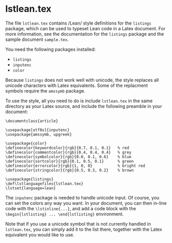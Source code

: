 lstlean.tex
===========

The file `lstlean.tex` contains /Lean/ style definitions for the
`listings` package, which can be used to typeset Lean code in a
Latex document. For more information, see the documentation for the
`listings` package and the sample document `sample.tex`.

You need the following packages installed:

- `listings`
- `inputenc`
- `color`

Because `listings` does not work well with unicode, the style
replaces all unicode characters with Latex equivalents. Some of the
replacment symbols require the `amssymb` package.

To use the style, all you need to do is include `lstlean.tex` in
the same directory as your Latex source, and include the following
preamble in your document:
```
\documentclass{article}

\usepackage[utf8x]{inputenc}
\usepackage{amssymb, upgreek}

\usepackage{color}
\definecolor{keywordcolor}{rgb}{0.7, 0.1, 0.1}   % red
\definecolor{commentcolor}{rgb}{0.4, 0.4, 0.4}   % grey
\definecolor{symbolcolor}{rgb}{0.0, 0.1, 0.6}    % blue
\definecolor{sortcolor}{rgb}{0.1, 0.5, 0.1}      % green
\definecolor{errorcolor}{rgb}{1, 0, 0}           % bright red
\definecolor{stringcolor}{rgb}{0.5, 0.3, 0.2}    % brown

\usepackage{listings}
\def\lstlanguagefiles{lstlean.tex}
\lstset{language=lean}
```

The `inputenc` package is needed to handle unicode input. Of
course, you can set the colors any way you want. In your document,
you can then in-line code with the `\lstinline{...}`, and add a code
block with the `\begin{lstlisting} ... \end{lstlisting}`
environment.

Note that if you use a unicode symbol that is not currently handled in
`lstlean.tex`, you can simply add it to the list there, together
with the Latex equivalent you would like to use.
